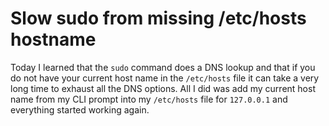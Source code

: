 # Slow sudo from missing /etc/hosts hostname

Today I learned that the `sudo` command does a DNS lookup and that if you do not have your current host name in the `/etc/hosts` file it can take a very long time to exhaust all the DNS options. All I did was add my current host name from my CLI prompt into my `/etc/hosts` file for `127.0.0.1` and everything started working again.

